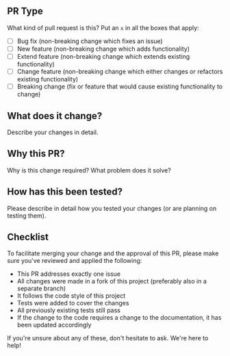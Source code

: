## PR Type

What kind of pull request is this? Put an `x` in all the boxes that apply:

- [ ] Bug fix (non-breaking change which fixes an issue)
- [ ] New feature (non-breaking change which adds functionality)
- [ ] Extend feature (non-breaking change which extends existing functionality)
- [ ] Change feature (non-breaking change which either changes or refactors existing functionality)
- [ ] Breaking change (fix or feature that would cause existing functionality to change)

## What does it change?

Describe your changes in detail.

## Why this PR?

Why is this change required? What problem does it solve?

## How has this been tested?

Please describe in detail how you tested your changes (or are planning on testing them).

## Checklist

To facilitate merging your change and the approval of this PR, please make sure you've reviewed and applied the following:

- This PR addresses exactly one issue
- All changes were made in a fork of this project (preferably also in a separate branch)
- It follows the code style of this project
- Tests were added to cover the changes
- All previously existing tests still pass
- If the change to the code requires a change to the documentation, it has been updated accordingly

If you're unsure about any of these, don't hesitate to ask. We're here to help!
